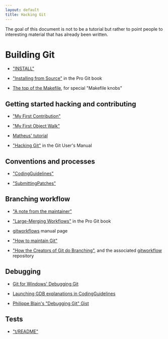 ```yaml
---
layout: default
title: Hacking Git
---
```


The goal of this document is not to be a tutorial but rather to point
people to interesting material that has already been written.

# Building Git

* ["INSTALL"](https://github.com/git/git/blob/master/INSTALL)

* ["Installing from Source"](https://git-scm.com/book/en/v2/Getting-Started-Installing-Git#_installing_from_source) in the Pro Git book

* [The top of the Makefile](https://github.com/git/git/blob/master/Makefile), for special "Makefile knobs"

## Getting started hacking and contributing

* ["My First Contribution"](https://git-scm.com/docs/MyFirstContribution)

* ["My First Object Walk"](https://github.com/git/git/blob/master/Documentation/MyFirstObjectWalk.txt)

* [Matheus' tutorial](https://matheustavares.gitlab.io/posts/first-steps-contributing-to-git)

* ["Hacking Git"](https://git-scm.com/docs/user-manual#hacking-git) in the Git User's Manual

## Conventions and processes

* ["CodingGuidelines"](https://github.com/git/git/blob/master/Documentation/CodingGuidelines)

* ["SubmittingPatches"](https://git-scm.com/docs/SubmittingPatches/)

## Branching workflow

* ["A note from the maintainer"](https://github.com/git/git/blob/todo/MaintNotes)

* ["Large-Merging Workflows"](https://git-scm.com/book/en/v2/Distributed-Git-Maintaining-a-Project#_large_merging_workflows) in the Pro Git book

* [gitworkflows](https://git-scm.com/docs/gitworkflows) manual page

* ["How to maintain Git"](https://github.com/git/git/blob/master/Documentation/howto/maintain-git.txt)

* ["How the Creators of Git do Branching"](https://hackernoon.com/how-the-creators-of-git-do-branches-e6fcc57270fb), and the associated [gitworkflow](https://github.com/rocketraman/gitworkflow) repository

## Debugging

* [Git for Windows' Debugging Git](https://github.com/git-for-windows/git/wiki/Debugging-Git)

* [Launching GDB explanations in CodingGuidelines](https://github.com/git/git/blob/v2.27.0/Documentation/CodingGuidelines#L441-L445)

* [Philippe Blain's "Debugging Git" Gist](https://gist.github.com/phil-blain/17c67740bd26e66f4851fe0c07230ea4)

## Tests

* ["t/README"](https://github.com/git/git/blob/master/t/README)
